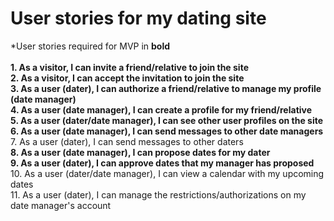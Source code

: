 # User stories for my dating site 

*User stories required for MVP in <b>bold</b><br><br>
<b>1. As a visitor, I can invite a friend/relative to join the site</b><br>
<b>2. As a visitor, I can accept the invitation to join the site</b><br>
<b>3. As a user (dater), I can authorize a friend/relative to manage my profile (date manager)</b><br>
<b>4. As a user (date manager), I can create a profile for my friend/relative</b><br>
<b>5. As a user (dater/date manager), I can see other user profiles on the site</b><br>
<b>6. As a user (date manager), I can send messages to other date managers</b><br>
7. As a user (dater), I can send messages to other daters<br>
<b>8. As a user (date manager), I can propose dates for my dater</b><br>
<b>9. As a user (dater), I can approve dates that my manager has proposed</b><br>
10. As a user (dater/date manager), I can view a calendar with my upcoming dates</b><br>
11. As a user (dater), I can manage the restrictions/authorizations on my date manager's account<br>
